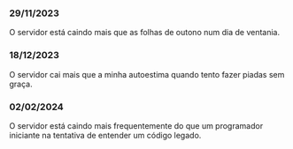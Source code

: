 ### 29/11/2023

O servidor está caindo mais que as folhas de outono num dia de ventania.

### 18/12/2023

O servidor cai mais que a minha autoestima quando tento fazer piadas sem graça.

### 02/02/2024

O servidor está caindo mais frequentemente do que um programador iniciante na
tentativa de entender um código legado.